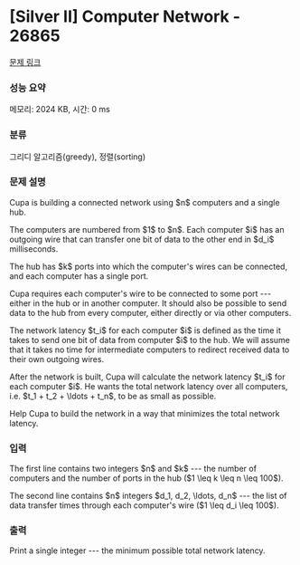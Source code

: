 # [Silver II] Computer Network - 26865 

[문제 링크](https://www.acmicpc.net/problem/26865) 

### 성능 요약

메모리: 2024 KB, 시간: 0 ms

### 분류

그리디 알고리즘(greedy), 정렬(sorting)

### 문제 설명

<p>Cupa is building a connected network using $n$ computers and a single hub.</p>

<p>The computers are numbered from $1$ to $n$. Each computer $i$ has an outgoing wire that can transfer one bit of data to the other end in $d_i$ milliseconds.</p>

<p>The hub has $k$ ports into which the computer's wires can be connected, and each computer has a single port.</p>

<p>Cupa requires each computer's wire to be connected to some port --- either in the hub or in another computer. It should also be possible to send data to the hub from every computer, either directly or via other computers.</p>

<p>The network latency $t_i$ for each computer $i$ is defined as the time it takes to send one bit of data from computer $i$ to the hub. We will assume that it takes no time for intermediate computers to redirect received data to their own outgoing wires.</p>

<p>After the network is built, Cupa will calculate the network latency $t_i$ for each computer $i$. He wants the total network latency over all computers, i.e. $t_1 + t_2 + \ldots + t_n$, to be as small as possible.</p>

<p>Help Cupa to build the network in a way that minimizes the total network latency.</p>

### 입력 

 <p>The first line contains two integers $n$ and $k$ --- the number of computers and the number of ports in the hub ($1 \leq k \leq n \leq 100$).</p>

<p>The second line contains $n$ integers $d_1, d_2, \ldots, d_n$ --- the list of data transfer times through each computer's wire ($1 \leq d_i \leq 100$).</p>

### 출력 

 <p>Print a single integer --- the minimum possible total network latency.</p>

